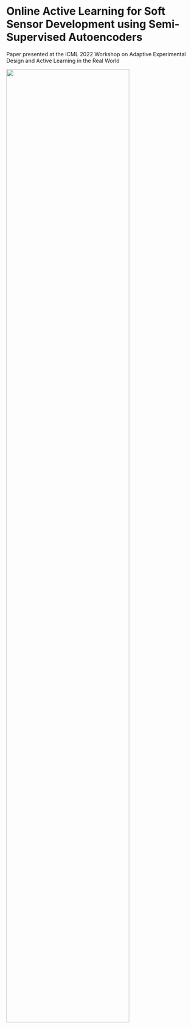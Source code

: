 # Online Active Learning for Soft Sensor Development using Semi-Supervised Autoencoders
Paper presented at the ICML 2022 Workshop on Adaptive Experimental Design and Active Learning in the Real World

<img src="https://user-images.githubusercontent.com/83544651/180757826-a21873d1-4adf-48d0-8314-d97cf409aae4.png" width="80%" height="80%">
